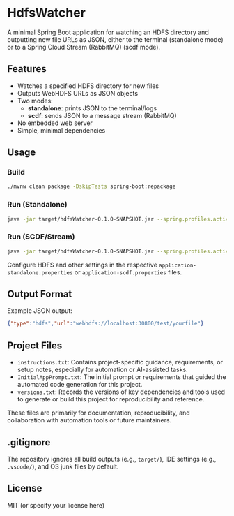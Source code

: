 # HdfsWatcher

A minimal Spring Boot application for watching an HDFS directory and outputting new file URLs as JSON, either to the terminal (standalone mode) or to a Spring Cloud Stream (RabbitMQ) (scdf mode).

## Features
- Watches a specified HDFS directory for new files
- Outputs WebHDFS URLs as JSON objects
- Two modes:
  - **standalone**: prints JSON to the terminal/logs
  - **scdf**: sends JSON to a message stream (RabbitMQ)
- No embedded web server
- Simple, minimal dependencies

## Usage

### Build
```sh
./mvnw clean package -DskipTests spring-boot:repackage
```

### Run (Standalone)
```sh
java -jar target/hdfsWatcher-0.1.0-SNAPSHOT.jar --spring.profiles.active=standalone
```

### Run (SCDF/Stream)
```sh
java -jar target/hdfsWatcher-0.1.0-SNAPSHOT.jar --spring.profiles.active=scdf
```

Configure HDFS and other settings in the respective `application-standalone.properties` or `application-scdf.properties` files.

## Output Format
Example JSON output:
```json
{"type":"hdfs","url":"webhdfs://localhost:30800/test/yourfile"}
```

## Project Files
- `instructions.txt`: Contains project-specific guidance, requirements, or setup notes, especially for automation or AI-assisted tasks.
- `InitialAppPrompt.txt`: The initial prompt or requirements that guided the automated code generation for this project.
- `versions.txt`: Records the versions of key dependencies and tools used to generate or build this project for reproducibility and reference.

These files are primarily for documentation, reproducibility, and collaboration with automation tools or future maintainers.

## .gitignore
The repository ignores all build outputs (e.g., `target/`), IDE settings (e.g., `.vscode/`), and OS junk files by default.

## License
MIT (or specify your license here)
